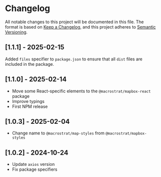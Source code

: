 # Changelog

All notable changes to this project will be documented in this file. The format
is based on [Keep a Changelog](https://keepachangelog.com/en/1.0.0/), and this
project adheres to [Semantic Versioning](https://semver.org/spec/v2.0.0.html).

## [1.1.1] - 2025-02-15

Added `files` specifier to `package.json` to ensure that all `dist` files are
included in the package.

## [1.1.0] - 2025-02-14

- Move some React-specific elements to the `@macrostrat/mapbox-react` package
- Improve typings
- First NPM release

## [1.0.3] - 2025-02-04

- Change name to `@macrostrat/map-styles` from `@macrostrat/mapbox-styles`

## [1.0.2] - 2024-10-24

- Update `axios` version
- Fix package specifiers
